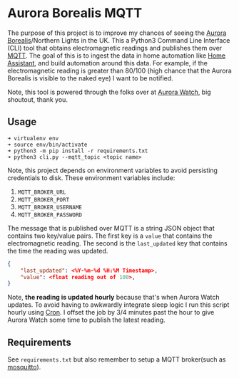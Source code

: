 # Aurora Borealis MQTT

The purpose of this project is to improve my chances of seeing the [Aurora Borealis](https://en.wikipedia.org/wiki/Aurora)/Northern Lights in the UK. This a Python3 Command Line Interface (CLI) tool that obtains electromagnetic readings and publishes them over [MQTT](https://mqtt.org/). The goal of this is to ingest the data in home automation like [Home Assistant](https://www.home-assistant.io/), and build automation around this data. For example, if the electromagnetic reading is greater than 80/100 (high chance that the Aurora Borealis is visible to the naked eye) I want to be notified.

Note, this tool is powered through the folks over at [Aurora Watch](https://aurorawatch.lancs.ac.uk/), big shoutout, thank you.

## Usage

```python3
➜ virtualenv env
➜ source env/bin/activate
➜ python3 -m pip install -r requirements.txt
➜ python3 cli.py --mqtt_topic <topic name>
```

Note, this project depends on environment variables to avoid persisting credentials to disk. These environment variables include:

1. `MQTT_BROKER_URL`
1. `MQTT_BROKER_PORT`
1. `MQTT_BROKER_USERNAME`
1. `MQTT_BROKER_PASSWORD`

The message that is published over MQTT is a string JSON object that contains two key/value pairs. The first key is a `value` that contains the electromagnetic reading. The second is the `last_updated` key that contains the time the reading was updated.

```json
{
    "last_updated": <%Y-%m-%d %H:%M Timestamp>,
    "value": <float reading out of 100>,
}
```

Note, **the reading is updated hourly** because that's when Aurora Watch updates. To avoid having to awkwardly integrate sleep logic I run this script hourly using [Cron](https://en.wikipedia.org/wiki/Cron). I offset the job by 3/4 minutes past the hour to give Aurora Watch some time to publish the latest reading.

## Requirements

See `requirements.txt` but also remember to setup a MQTT broker(such as [mosquitto](https://mosquitto.org/)).
